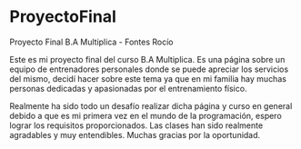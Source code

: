 # ProyectoFinal
Proyecto Final B.A Multiplica - Fontes Rocío

Este es mi proyecto final del curso B.A Multiplica. Es una página sobre un equipo de entrenadores personales donde se puede apreciar los servicios del mismo, decidí hacer sobre este tema ya que en mi familia hay muchas personas dedicadas y apasionadas por el entrenamiento físico. 

Realmente ha sido todo un desafío realizar dicha página y curso en general debido a que es mi primera vez en el mundo de la programación, espero lograr los requisitos proporcionados. Las clases han sido realmente agradables y muy entendibles. 
Muchas gracias por la oportunidad. 